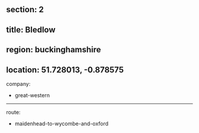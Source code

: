 section: 2
----
title: Bledlow
----
region: buckinghamshire
----
location: 51.728013, -0.878575
----
company:
- great-western
----
route:
- maidenhead-to-wycombe-and-oxford

